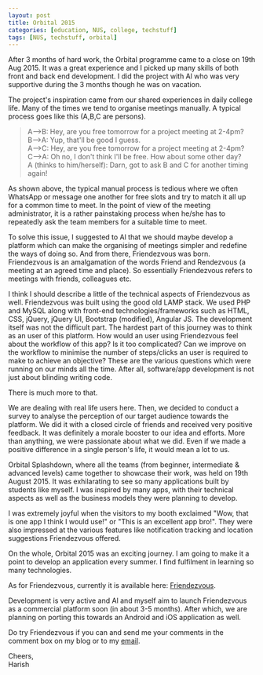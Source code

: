 ```yaml
---
layout: post
title: Orbital 2015
categories: [education, NUS, college, techstuff]
tags: [NUS, techstuff, orbital]
---
```


After 3 months of hard work, the Orbital programme came to a close on 19th Aug 2015. It was a great experience and I picked up many skills of both front and back end development. I did the project with Al who was very supportive during the 3 months though he was on vacation. 

The project's inspiration came from our shared experiences in daily college life. Many of the times we tend to organise meetings manually. A typical process goes like this (A,B,C are persons).

>A-->B: Hey, are you free tomorrow for a project meeting at 2-4pm? <br>
>B-->A: Yup, that'll be good I guess. <br>
>A-->C: Hey, are you free tomorrow for a project meeting at 2-4pm? <br>
>C-->A: Oh no, I don't think I'll be free. How about some other day? <br>
>A (thinks to him/herself): Darn, got to ask B and C for another timing again! <br>

As shown above, the typical manual process is tedious where we often WhatsApp or message one another for free slots and try to match it all up for a common time to meet. In the point of view of the meeting administrator, it is a rather painstaking process when he/she has to repeatedly ask the team members for a suitable time to meet. 

To solve this issue, I suggested to Al that we should maybe develop a platform which can make the organising of meetings simpler and redefine the ways of doing so. And from there, Friendezvous was born. Friendezvous is an amalgamation of the words Friend and Rendezvous (a meeting at an agreed time and place). So essentially Friendezvous refers to meetings with friends, colleagues etc.

I think I should describe a little of the technical aspects of Friendezvous as well. Friendezvous was built using the good old LAMP stack. We used PHP and MySQL along with front-end technologies/frameworks such as HTML, CSS, jQuery, jQuery UI, Bootstrap (modified), Angular JS. The development itself was not the difficult part. The hardest part of this journey was to think as an user of this platform. How would an user using Friendezvous feel about the workflow of this app? Is it too complicated? Can we improve on the workflow to minimise the number of steps/clicks an user is required to make to achieve an objective? These are the various questions which were running on our minds all the time. After all, software/app development is not just about blinding writing code. 

There is much more to that.

We are dealing with real life users here. Then, we decided to conduct a survey to analyse the perception of our target audience towards the platform. We did it with a closed circle of friends and received very positive feedback. It was definitely a morale booster to our idea and efforts. More than anything, we were passionate about what we did. Even if we made a positive difference in a single person's life, it would mean a lot to us.

Orbital Splashdown, where all the teams (from beginner, intermediate & advanced levels) came together to showcase their work, was held on 19th August 2015. It was exhilarating to see so many applications built by students like myself. I was inspired by many apps, with their technical aspects as well as the business models they were planning to develop.

I was extremely joyful when the visitors to my booth exclaimed "Wow, that is one app I think I would use!" or "This is an excellent app bro!". They were also impressed at the various features like notification tracking and location suggestions Friendezvous offered.

On the whole, Orbital 2015 was an exciting journey. I am going to make it a point to develop an application every summer. I find fulfilment in learning so many technologies.

As for Friendezvous, currently it is available here: [Friendezvous](http://friendezvous.herokuapp.com). 

Development is very active and Al and myself aim to launch Friendezvous as a commercial platform soon (in about 3-5 months). After which, we are planning on porting this towards an Android and iOS application as well.

Do try Friendezvous if you can and send me your comments in the comment box on my blog or to my [email](mailto:harish207@live.com).

Cheers, <br>
Harish